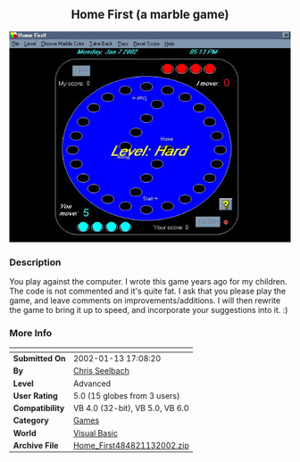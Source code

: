 ﻿<div align="center">

## Home First \(a marble game\)

<img src="PIC20021131912503054.jpg">
</div>

### Description

You play against the computer. I wrote this game years ago for my children. The code is not commented and it's quite fat. I ask that you please play the game, and leave comments on improvements/additions. I will then rewrite the game to bring it up to speed, and incorporate your suggestions into it. :)
 
### More Info
 


<span>             |<span>
---                |---
**Submitted On**   |2002-01-13 17:08:20
**By**             |[Chris Seelbach](https://github.com/Planet-Source-Code/PSCIndex/blob/master/ByAuthor/chris-seelbach.md)
**Level**          |Advanced
**User Rating**    |5.0 (15 globes from 3 users)
**Compatibility**  |VB 4\.0 \(32\-bit\), VB 5\.0, VB 6\.0
**Category**       |[Games](https://github.com/Planet-Source-Code/PSCIndex/blob/master/ByCategory/games__1-38.md)
**World**          |[Visual Basic](https://github.com/Planet-Source-Code/PSCIndex/blob/master/ByWorld/visual-basic.md)
**Archive File**   |[Home\_First484821132002\.zip](https://github.com/Planet-Source-Code/chris-seelbach-home-first-a-marble-game__1-30772/archive/master.zip)








